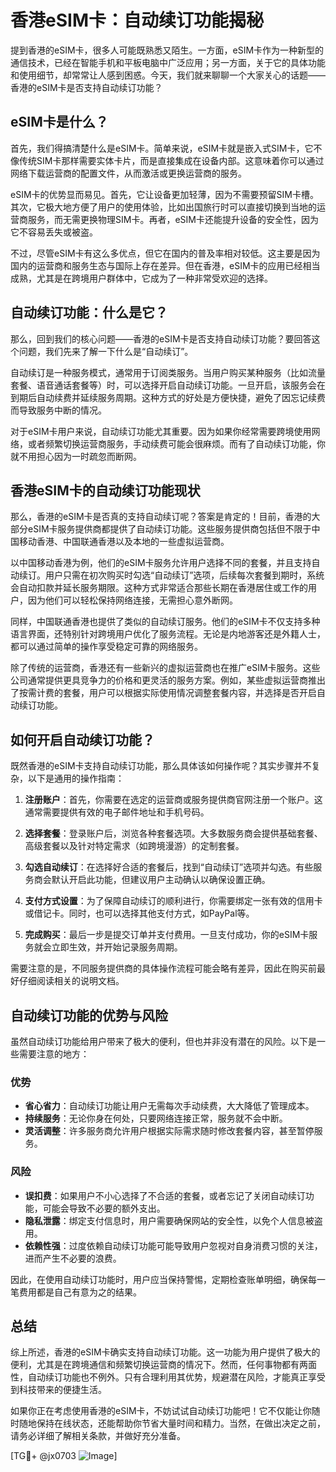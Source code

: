 # 香港eSIM卡：自动续订功能揭秘

提到香港的eSIM卡，很多人可能既熟悉又陌生。一方面，eSIM卡作为一种新型的通信技术，已经在智能手机和平板电脑中广泛应用；另一方面，关于它的具体功能和使用细节，却常常让人感到困惑。今天，我们就来聊聊一个大家关心的话题——香港的eSIM卡是否支持自动续订功能？

## eSIM卡是什么？

首先，我们得搞清楚什么是eSIM卡。简单来说，eSIM卡就是嵌入式SIM卡，它不像传统SIM卡那样需要实体卡片，而是直接集成在设备内部。这意味着你可以通过网络下载运营商的配置文件，从而激活或更换运营商的服务。

eSIM卡的优势显而易见。首先，它让设备更加轻薄，因为不需要预留SIM卡槽。其次，它极大地方便了用户的使用体验，比如出国旅行时可以直接切换到当地的运营商服务，而无需更换物理SIM卡。再者，eSIM卡还能提升设备的安全性，因为它不容易丢失或被盗。

不过，尽管eSIM卡有这么多优点，但它在国内的普及率相对较低。这主要是因为国内的运营商和服务生态与国际上存在差异。但在香港，eSIM卡的应用已经相当成熟，尤其是在跨境用户群体中，它成为了一种非常受欢迎的选择。

## 自动续订功能：什么是它？

那么，回到我们的核心问题——香港的eSIM卡是否支持自动续订功能？要回答这个问题，我们先来了解一下什么是“自动续订”。

自动续订是一种服务模式，通常用于订阅类服务。当用户购买某种服务（比如流量套餐、语音通话套餐等）时，可以选择开启自动续订功能。一旦开启，该服务会在到期后自动续费并延续服务周期。这种方式的好处是方便快捷，避免了因忘记续费而导致服务中断的情况。

对于eSIM卡用户来说，自动续订功能尤其重要。因为如果你经常需要跨境使用网络，或者频繁切换运营商服务，手动续费可能会很麻烦。而有了自动续订功能，你就不用担心因为一时疏忽而断网。

## 香港eSIM卡的自动续订功能现状

那么，香港的eSIM卡是否真的支持自动续订呢？答案是肯定的！目前，香港的大部分eSIM卡服务提供商都提供了自动续订功能。这些服务提供商包括但不限于中国移动香港、中国联通香港以及本地的一些虚拟运营商。

以中国移动香港为例，他们的eSIM卡服务允许用户选择不同的套餐，并且支持自动续订。用户只需在初次购买时勾选“自动续订”选项，后续每次套餐到期时，系统会自动扣款并延长服务期限。这种方式非常适合那些长期在香港居住或工作的用户，因为他们可以轻松保持网络连接，无需担心意外断网。

同样，中国联通香港也提供了类似的自动续订服务。他们的eSIM卡不仅支持多种语言界面，还特别针对跨境用户优化了服务流程。无论是内地游客还是外籍人士，都可以通过简单的操作享受稳定可靠的网络服务。

除了传统的运营商，香港还有一些新兴的虚拟运营商也在推广eSIM卡服务。这些公司通常提供更具竞争力的价格和更灵活的服务方案。例如，某些虚拟运营商推出了按需计费的套餐，用户可以根据实际使用情况调整套餐内容，并选择是否开启自动续订功能。

## 如何开启自动续订功能？

既然香港的eSIM卡支持自动续订功能，那么具体该如何操作呢？其实步骤并不复杂，以下是通用的操作指南：

1. **注册账户**：首先，你需要在选定的运营商或服务提供商官网注册一个账户。这通常需要提供有效的电子邮件地址和手机号码。

2. **选择套餐**：登录账户后，浏览各种套餐选项。大多数服务商会提供基础套餐、高级套餐以及针对特定需求（如跨境漫游）的定制套餐。

3. **勾选自动续订**：在选择好合适的套餐后，找到“自动续订”选项并勾选。有些服务商会默认开启此功能，但建议用户主动确认以确保设置正确。

4. **支付方式设置**：为了保障自动续订的顺利进行，你需要绑定一张有效的信用卡或借记卡。同时，也可以选择其他支付方式，如PayPal等。

5. **完成购买**：最后一步是提交订单并支付费用。一旦支付成功，你的eSIM卡服务就会立即生效，并开始记录服务周期。

需要注意的是，不同服务提供商的具体操作流程可能会略有差异，因此在购买前最好仔细阅读相关的说明文档。

## 自动续订功能的优势与风险

虽然自动续订功能给用户带来了极大的便利，但也并非没有潜在的风险。以下是一些需要注意的地方：

### 优势

- **省心省力**：自动续订功能让用户无需每次手动续费，大大降低了管理成本。
- **持续服务**：无论你身在何处，只要网络连接正常，服务就不会中断。
- **灵活调整**：许多服务商允许用户根据实际需求随时修改套餐内容，甚至暂停服务。

### 风险

- **误扣费**：如果用户不小心选择了不合适的套餐，或者忘记了关闭自动续订功能，可能会导致不必要的额外支出。
- **隐私泄露**：绑定支付信息时，用户需要确保网站的安全性，以免个人信息被盗用。
- **依赖性强**：过度依赖自动续订功能可能导致用户忽视对自身消费习惯的关注，进而产生不必要的浪费。

因此，在使用自动续订功能时，用户应当保持警惕，定期检查账单明细，确保每一笔费用都是自己有意为之的结果。

## 总结

综上所述，香港的eSIM卡确实支持自动续订功能。这一功能为用户提供了极大的便利，尤其是在跨境通信和频繁切换运营商的情况下。然而，任何事物都有两面性，自动续订功能也不例外。只有合理利用其优势，规避潜在风险，才能真正享受到科技带来的便捷生活。

如果你正在考虑使用香港的eSIM卡，不妨试试自动续订功能吧！它不仅能让你随时随地保持在线状态，还能帮助你节省大量时间和精力。当然，在做出决定之前，请务必详细了解相关条款，并做好充分准备。

[TG💪+ @jx0703 ![Image](https://github.com/user-attachments/assets/dbca1d08-cadb-493c-b0ec-ad6f7a83f270)]